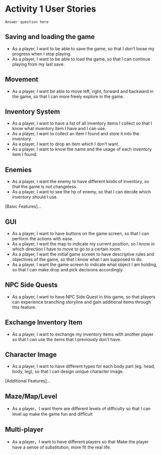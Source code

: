 # Activity 1 User Stories

`Answer question here`

## Saving and loading the game

* As a player, I want to be able to save the game, so that I don’t loose my progress when I stop playing.
* As a player, I want to be able to load the game, so that I can continue playing from my last save.

## Movement

* As a player, I want be able to move left, right, forward and backward in the game, so that I can more freely explore in the game.

## Inventory System

* As a player, I want to have a list of all inventory items I collect so that I know what inventory item I have and I can use.
* As a player, I want to collect an item I found and store it into the inventory.
* As a player, I want to drop an item which I don’t want.
* As a player, I want to know the name and the usage of each inventory item I found.

## Enemies

* As a player, I want the enemy to have different kinds of inventory, so that the game is not changeless.
* As a player, I want to see the hp of enemy, so that I can decide which inventory should I use.

[Basic Features]...

## GUI

* As a player, I want to have buttons on the game screen, so that I can perform the actions with ease.
* As a player, I want the map to indicate my current position, so I know in which direction I have to move to go to a certain room.
* As a player, I want the initial game screen to have descriptive rules and objectives of the game, so that I know what I am supposed to do.
* As a player, I want the game screen to indicate what object I am holding, so that I can make drop and pick decisions accordingly.

## NPC Side Quests

* As a player, I want to have NPC Side Quest in this game, so that players can experience branching storyline and gain additional items through this feature.

## Exchange Inventory Item

* As a player, I want to exchange my inventory items with another player so that I can use the items that I previously don’t have.

## Character Image

* As a player, I want to have different types for each body part (eg. head, body, leg), so that I can design unique character image.

[Additional Features]...
## Maze/Map/Level 

* As a player，I want there are different levels of difficulty so that I can level up make the game fun and difficult 
## Multi-player 

*   As a player，I want to have different players so that Make the player have a sense of substitution, more fit the real life.

